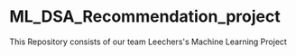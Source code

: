 # ML_DSA_Recommendation_project
This Repository consists of our team Leechers's Machine Learning Project
